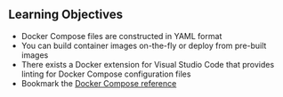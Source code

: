 ## Learning Objectives

* Docker Compose files are constructed in YAML format
* You can build container images on-the-fly or deploy from pre-built images
* There exists a Docker extension for Visual Studio Code that provides linting for Docker Compose configuration files
* Bookmark the [Docker Compose reference](https://docs.docker.com/compose/compose-file/)